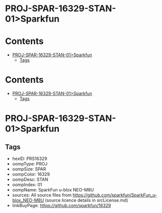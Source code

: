 
PROJ-SPAR-16329-STAN-01>Sparkfun
================================

Contents
========

* [PROJ-SPAR-16329-STAN-01>Sparkfun](#proj-spar-16329-stan-01sparkfun)
	* [Tags](#tags)

Contents
========

* [PROJ-SPAR-16329-STAN-01>Sparkfun](#proj-spar-16329-stan-01sparkfun)
	* [Tags](#tags)

# PROJ-SPAR-16329-STAN-01>Sparkfun

## Tags

- hexID: PRS16329
- oompType: PROJ
- oompSize: SPAR
- oompColor: 16329
- oompDesc: STAN
- oompIndex: 01
- oompName: SparkFun u-blox NEO-M8U
- sources: All source files from https://github.com/sparkfun/SparkFun_u-blox_NEO-M8U (source licence details in srcLicense.md)
- linkBuyPage: https://github.com/sparkfun/16329
